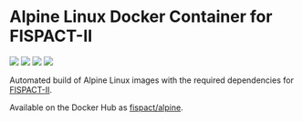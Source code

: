 # Alpine Linux Docker Container for FISPACT-II

[![](https://images.microbadger.com/badges/image/fispact/linuxmint.svg)](https://microbadger.com/images/fispact/linuxmint)  [![](https://images.microbadger.com/badges/image/fispact/linuxmint.svg)](https://microbadger.com/version/fispact/linuxmint)  [![](https://images.microbadger.com/badges/image/fispact/linuxmint.svg)](https://microbadger.com/commit/fispact/linuxmint)  [![](https://images.microbadger.com/badges/image/fispact/linuxmint.svg)](https://microbadger.com/license/fispact/linuxmint)

Automated build of Alpine Linux images with the required dependencies for [FISPACT-II](http://fispact.ukaea.uk).

Available on the Docker Hub as [fispact/alpine](https://hub.docker.com/r/fispact/alpine/).
